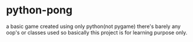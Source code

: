 # python-pong
a basic game created using only python(not pygame) there's barely any oop's or classes used so basically this project is for learning purpose only.
